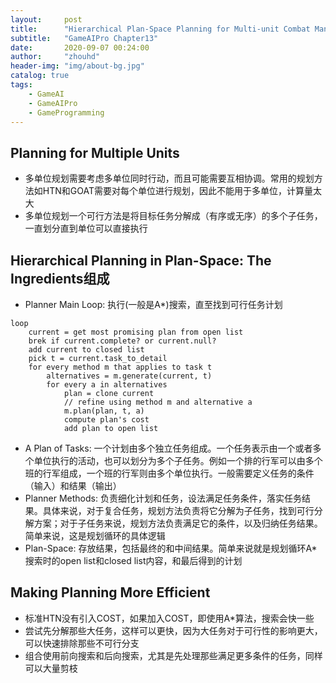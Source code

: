 ```yaml
---
layout:     post
title:      "Hierarchical Plan-Space Planning for Multi-unit Combat Maneuvers"
subtitle:   "GameAIPro Chapter13"
date:       2020-09-07 00:24:00
author:     "zhouhd"
header-img: "img/about-bg.jpg"
catalog: true
tags:
    - GameAI
    - GameAIPro
    - GameProgramming
---
```


## Planning for Multiple Units
- 多单位规划需要考虑多单位同时行动，而且可能需要互相协调。常用的规划方法如HTN和GOAT需要对每个单位进行规划，因此不能用于多单位，计算量太大
- 多单位规划一个可行方法是将目标任务分解成（有序或无序）的多个子任务，一直划分直到单位可以直接执行

## Hierarchical Planning in Plan-Space: The Ingredients组成
- Planner Main Loop: 执行(一般是A*)搜索，直至找到可行任务计划
```
loop
    current = get most promising plan from open list
    brek if current.complete? or current.null?
    add current to closed list
    pick t = current.task_to_detail
    for every method m that applies to task t
        alternatives = m.generate(current, t)
        for every a in alternatives
            plan = clone current
            // refine using method m and alternative a
            m.plan(plan, t, a)
            compute plan's cost
            add plan to open list
```
- A Plan of Tasks: 一个计划由多个独立任务组成。一个任务表示由一个或者多个单位执行的活动，也可以划分为多个子任务。例如一个排的行军可以由多个班的行军组成，一个班的行军则由多个单位执行。一般需要定义任务的条件（输入）和结果（输出）
- Planner Methods: 负责细化计划和任务，设法满足任务条件，落实任务结果。具体来说，对于复合任务，规划方法负责将它分解为子任务，找到可行分解方案；对于子任务来说，规划方法负责满足它的条件，以及归纳任务结果。简单来说，这是规划循环的具体逻辑
- Plan-Space: 存放结果，包括最终的和中间结果。简单来说就是规划循环A*搜索时的open list和closed list内容，和最后得到的计划

## Making Planning More Efficient
- 标准HTN没有引入COST，如果加入COST，即使用A*算法，搜索会快一些
- 尝试先分解那些大任务，这样可以更快，因为大任务对于可行性的影响更大，可以快速排除那些不可行分支
- 组合使用前向搜索和后向搜索，尤其是先处理那些满足更多条件的任务，同样可以大量剪枝